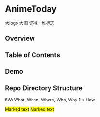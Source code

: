 # AnimeToday
大logo 大图 记得一堆标志
## Overview
## Table of Contents
## Demo
## 
## Repo Directory Structure
5W: What, When, Where, Who, Why
1H: How

<mark>Marked text</mark>
<span style="background-color: #FFFF00">Marked text</span>